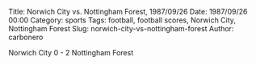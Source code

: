 Title: Norwich City vs. Nottingham Forest, 1987/09/26
Date: 1987/09/26 00:00
Category: sports
Tags: football, football scores, Norwich City, Nottingham Forest
Slug: norwich-city-vs-nottingham-forest
Author: carbonero


Norwich City 0 - 2 Nottingham Forest
